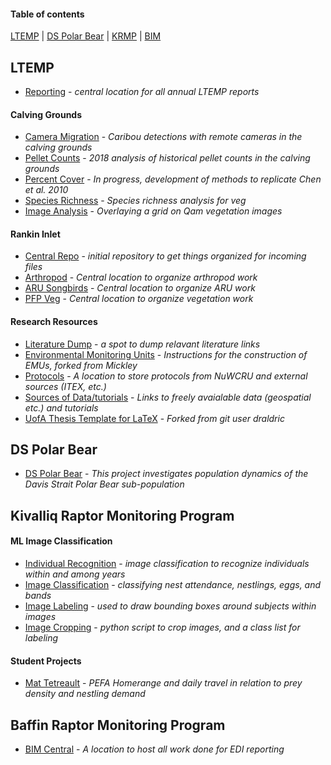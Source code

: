 #### Table of contents
[LTEMP](#ltemp) |
[DS Polar Bear](#ds-polar-bear) |
[KRMP](#kivalliq-raptor-monitoring-program) |
[BIM](#baffin-raptor-monitoring-program) 

## LTEMP
* [Reporting](https://github.com/nuwcru/ltemp_reporting) - *central location for all annual LTEMP reports*
#### Calving Grounds
* [Camera Migration](https://github.com/nuwcru/ltemp_camera-mig) - *Caribou detections with remote cameras in the calving grounds*
* [Pellet Counts](https://github.com/nuwcru/ltemp_pellet) - *2018 analysis of historical pellet counts in the calving grounds*
* [Percent Cover](https://github.com/nuwcru/ltemp_perc-cover) - *In progress, development of methods to replicate Chen et al. 2010*
* [Species Richness](https://github.com/nuwcru/ltemp_speciesrich) - *Species richness analysis for veg*
* [Image Analysis](https://github.com/nuwcru/ltemp_vegQam) - *Overlaying a grid on Qam vegetation images*
#### Rankin Inlet
* [Central Repo](https://github.com/nuwcru/ipm_DSpolarbear) - *initial repository to get things organized for incoming files*
* [Arthropod](https://github.com/nuwcru/ltemp_arthro) - *Central location to organize arthropod work*
* [ARU Songbirds](https://github.com/nuwcru/ltemp_aruRan) - *Central location to organize ARU work*
* [PFP Veg](https://github.com/nuwcru/ltemp_vegRan) - *Central location to organize vegetation work*


#### Research Resources
* [Literature Dump](https://github.com/nuwcru/ltemp_lit) - *a spot to dump relavant literature links*
* [Environmental Monitoring Units](https://github.com/nuwcru/EMU) - *Instructions for the construction of EMUs, forked from Mickley*
* [Protocols](https://github.com/nuwcru/ltemp_protocol) - *A location to store protocols from NuWCRU and external sources (ITEX, etc.)*
* [Sources of Data/tutorials](https://github.com/nuwcru/ltemp_data-sources) - *Links to freely avaialable data (geospatial etc.) and tutorials*
* [UofA Thesis Template for LaTeX](https://github.com/nuwcru/uAlberta-Thesis-LaTeX-Template) - *Forked from git user draldric*

## DS Polar Bear 
* [DS Polar Bear](https://github.com/nuwcru/ipm_DSpolarbear) - *This project investigates population dynamics of the Davis Strait Polar Bear sub-population*

## Kivalliq Raptor Monitoring Program 
#### ML Image Classification
* [Individual Recognition](https://github.com/nuwcru/krmp_ind-recognition) - *image classification to recognize individuals within and among years*
* [Image Classification](https://github.com/nuwcru/krmp_image-class) - *classifying nest attendance, nestlings, eggs, and bands*
* [Image Labeling](https://github.com/nuwcru/krmp_OpenLabeling) - *used to draw bounding boxes around subjects within images*
* [Image Cropping](https://github.com/nuwcru/krmp_image-crop) - *python script to crop images, and a class list for labeling*

#### Student Projects
* [Mat Tetreault](https://github.com/nuwcru/krmp_homerange) - *PEFA Homerange and daily travel in relation to prey density and nestling demand*

## Baffin Raptor Monitoring Program

* [BIM Central](https://github.com/nuwcru/bim_central) - *A location to host all work done for EDI reporting*

